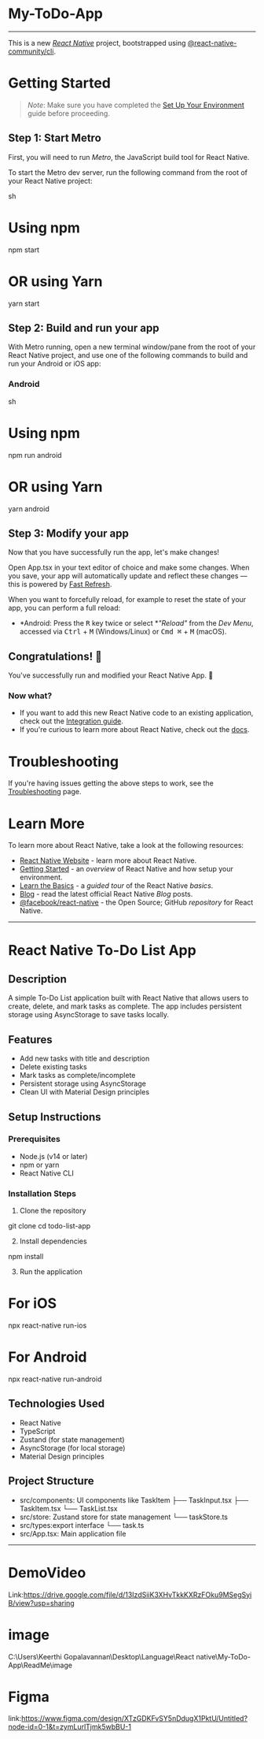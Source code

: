 # My-ToDo-App
-------------
This is a new [*React Native*](https://reactnative.dev) project, bootstrapped using [@react-native-community/cli](https://github.com/react-native-community/cli).

# Getting Started

> *Note*: Make sure you have completed the [Set Up Your Environment](https://reactnative.dev/docs/set-up-your-environment) guide before proceeding.

## Step 1: Start Metro

First, you will need to run *Metro*, the JavaScript build tool for React Native.

To start the Metro dev server, run the following command from the root of your React Native project:

sh
# Using npm
npm start

# OR using Yarn
yarn start


## Step 2: Build and run your app

With Metro running, open a new terminal window/pane from the root of your React Native project, and use one of the following commands to build and run your Android or iOS app:

### Android

sh
# Using npm
npm run android

# OR using Yarn
yarn android


## Step 3: Modify your app

Now that you have successfully run the app, let's make changes!

Open App.tsx in your text editor of choice and make some changes. When you save, your app will automatically update and reflect these changes — this is powered by [Fast Refresh](https://reactnative.dev/docs/fast-refresh).

When you want to forcefully reload, for example to reset the state of your app, you can perform a full reload:

- *Android: Press the <kbd>R</kbd> key twice or select **"Reload"* from the *Dev Menu*, accessed via <kbd>Ctrl</kbd> + <kbd>M</kbd> (Windows/Linux) or <kbd>Cmd ⌘</kbd> + <kbd>M</kbd> (macOS).


## Congratulations! :tada:

You've successfully run and modified your React Native App. :partying_face:

### Now what?

- If you want to add this new React Native code to an existing application, check out the [Integration guide](https://reactnative.dev/docs/integration-with-existing-apps).
- If you're curious to learn more about React Native, check out the [docs](https://reactnative.dev/docs/getting-started).

# Troubleshooting

If you're having issues getting the above steps to work, see the [Troubleshooting](https://reactnative.dev/docs/troubleshooting) page.

# Learn More

To learn more about React Native, take a look at the following resources:

- [React Native Website](https://reactnative.dev) - learn more about React Native.
- [Getting Started](https://reactnative.dev/docs/environment-setup) - an *overview* of React Native and how setup your environment.
- [Learn the Basics](https://reactnative.dev/docs/getting-started) - a *guided tour* of the React Native *basics*.
- [Blog](https://reactnative.dev/blog) - read the latest official React Native *Blog* posts.
- [@facebook/react-native](https://github.com/facebook/react-native) - the Open Source; GitHub *repository* for React Native.

---------------------------------------------------------------------------

# React Native To-Do List App

## Description
A simple To-Do List application built with React Native that allows users to create, delete, and mark tasks as complete. The app includes persistent storage using AsyncStorage to save tasks locally.

## Features
- Add new tasks with title and description
- Delete existing tasks
- Mark tasks as complete/incomplete
- Persistent storage using AsyncStorage
- Clean UI with Material Design principles

## Setup Instructions

### Prerequisites
- Node.js (v14 or later)
- npm or yarn
- React Native CLI

### Installation Steps
1. Clone the repository

git clone <repository-url>
cd todo-list-app


2. Install dependencies

npm install


3. Run the application

# For iOS
npx react-native run-ios

# For Android
npx react-native run-android


## Technologies Used
- React Native
- TypeScript
- Zustand (for state management)
- AsyncStorage (for local storage)
- Material Design principles

## Project Structure
- src/components: UI components like TaskItem
   ├── TaskInput.tsx
   ├── TaskItem.tsx
   └── TaskList.tsx
- src/store: Zustand store for state management
   └── taskStore.ts
- src/types:export interface 
   └── task.ts
- src/App.tsx: Main application file

------------------------------------------------------------------------
# DemoVideo
 Link:https://drive.google.com/file/d/13IzdSiiK3XHvTkkKXRzFOku9MSegSyiB/view?usp=sharing

# image
C:\Users\Keerthi Gopalavannan\Desktop\Language\React native\My-ToDo-App\ReadMe\image

# Figma
link:https://www.figma.com/design/XTzGDKFvSY5nDdugX1PktU/Untitled?node-id=0-1&t=zymLurlTjmk5wbBU-1